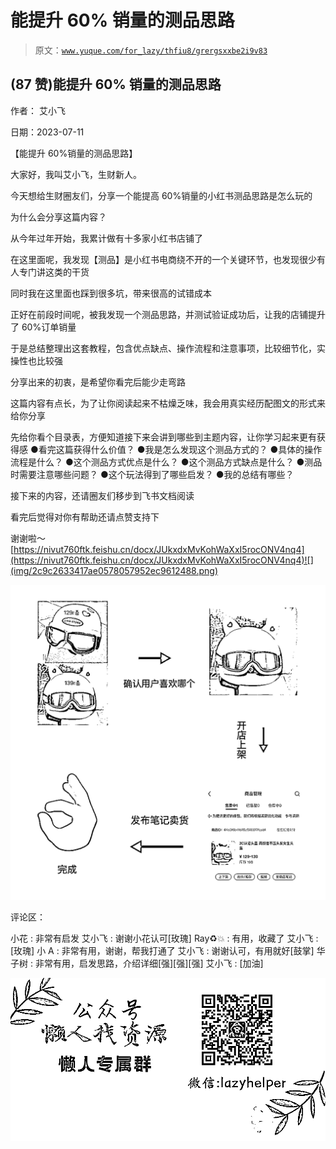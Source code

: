 # 能提升 60% 销量的测品思路

> 原文：[`www.yuque.com/for_lazy/thfiu8/grergsxxbe2i9v83`](https://www.yuque.com/for_lazy/thfiu8/grergsxxbe2i9v83)



## (87 赞)能提升 60% 销量的测品思路 

作者： 艾小飞 

日期：2023-07-11 

【能提升 60%销量的测品思路】 

大家好，我叫艾小飞，生财新人。 

今天想给生财圈友们，分享一个能提高 60%销量的小红书测品思路是怎么玩的 

为什么会分享这篇内容？ 

从今年过年开始，我累计做有十多家小红书店铺了 

在这里面呢，我发现【测品】是小红书电商绕不开的一个关键环节，也发现很少有人专门讲这类的干货 

同时我在这里面也踩到很多坑，带来很高的试错成本 

正好在前段时间呢，被我发现一个测品思路，并测试验证成功后，让我的店铺提升了 60%订单销量 

于是总结整理出这套教程，包含优点缺点、操作流程和注意事项，比较细节化，实操性也比较强 

分享出来的初衷，是希望你看完后能少走弯路 

这篇内容有点长，为了让你阅读起来不枯燥乏味，我会用真实经历配图文的形式来给你分享 

先给你看个目录表，方便知道接下来会讲到哪些到主题内容，让你学习起来更有获得感 <ne-uli index-type="0"><ne-uli-i>●</ne-uli-i><ne-uli-c class="ne-uli-content" id="u01d31fce" data-lake-id="u01d31fce">看完这篇获得什么价值？</ne-uli-c></ne-uli> <ne-uli index-type="0"><ne-uli-i>●</ne-uli-i><ne-uli-c class="ne-uli-content" id="u416c0268" data-lake-id="u416c0268">我是怎么发现这个测品方式的？</ne-uli-c></ne-uli> <ne-uli index-type="0"><ne-uli-i>●</ne-uli-i><ne-uli-c class="ne-uli-content" id="ub0eacc01" data-lake-id="ub0eacc01">具体的操作流程是什么？</ne-uli-c></ne-uli> <ne-uli index-type="0"><ne-uli-i>●</ne-uli-i><ne-uli-c class="ne-uli-content" id="u831681e3" data-lake-id="u831681e3">这个测品方式优点是什么？</ne-uli-c></ne-uli> <ne-uli index-type="0"><ne-uli-i>●</ne-uli-i><ne-uli-c class="ne-uli-content" id="ua4dc61fe" data-lake-id="ua4dc61fe">这个测品方式缺点是什么？</ne-uli-c></ne-uli> <ne-uli index-type="0"><ne-uli-i>●</ne-uli-i><ne-uli-c class="ne-uli-content" id="ubb62a304" data-lake-id="ubb62a304">测品时需要注意哪些问题？</ne-uli-c></ne-uli> <ne-uli index-type="0"><ne-uli-i>●</ne-uli-i><ne-uli-c class="ne-uli-content" id="u373ddb3a" data-lake-id="u373ddb3a">这个玩法得到了哪些启发？</ne-uli-c></ne-uli> <ne-uli index-type="0"><ne-uli-i>●</ne-uli-i><ne-uli-c class="ne-uli-content" id="u8c1ce324" data-lake-id="u8c1ce324">我的总结有哪些？</ne-uli-c></ne-uli> 

接下来的内容，还请圈友们移步到飞书文档阅读 

看完后觉得对你有帮助还请点赞支持下 

谢谢啦～[https://nivut760ftk.feishu.cn/docx/JUkxdxMvKohWaXxI5rocONV4nq4](https://nivut760ftk.feishu.cn/docx/JUkxdxMvKohWaXxI5rocONV4nq4)![](img/2c9c2633417ae0578057952ec9612488.png) 

![](img/270d4a2a2fe3c12ff0bf57ef2ea6beaa.png) 

评论区： 

小花 : 非常有启发 艾小飞 : 谢谢小花认可[玫瑰] Ray♻️💥 : 有用，收藏了 艾小飞 : [玫瑰] 小 A : 非常有用，谢谢，帮我打通了 艾小飞 : 谢谢认可，有用就好[鼓掌] 华子树 : 非常有用，启发思路，介绍详细[强][强][强] 艾小飞 : [加油] 

![](img/894d30a529e7c37bcd3392323c99941c.png)  